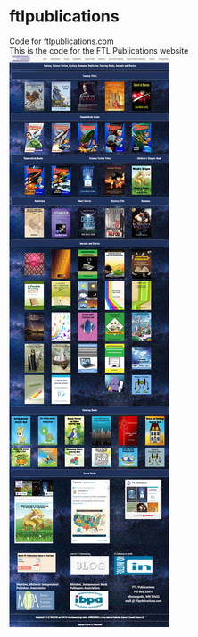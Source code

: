 # ftlpublications
Code for ftlpublications.com  
This is the code for the FTL Publications website  
![alt text](FTLSite2020.jpg) 
